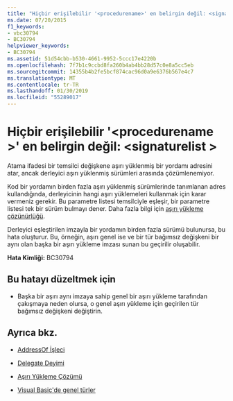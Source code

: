 ```yaml
---
title: "Hiçbir erişilebilir '<procedurename>' en belirgin değil: <signaturelist>"
ms.date: 07/20/2015
f1_keywords:
- vbc30794
- BC30794
helpviewer_keywords:
- BC30794
ms.assetid: 51d54cbb-b530-4661-9952-5ccc17e4220b
ms.openlocfilehash: 7f7b1c9ccbd8fa260b4ab4bb28d57c0e8a5cc5eb
ms.sourcegitcommit: 14355b4b2fe5bcf874cac96d0a9e6376b567e4c7
ms.translationtype: MT
ms.contentlocale: tr-TR
ms.lasthandoff: 01/30/2019
ms.locfileid: "55289017"
---
```

# <a name="no-accessible-procedurename-is-most-specific-signaturelist"></a>Hiçbir erişilebilir '\<procedurename >' en belirgin değil: \<signaturelist >
Atama ifadesi bir temsilci değişkene aşırı yüklenmiş bir yordamı adresini atar, ancak derleyici aşırı yüklenmiş sürümleri arasında çözümlenemiyor.  
  
 Kod bir yordamın birden fazla aşırı yüklenmiş sürümlerinde tanımlanan adres kullandığında, derleyicinin hangi aşırı yüklemeleri kullanmak için karar vermeniz gerekir. Bu parametre listesi temsilciyle eşleşir, bir parametre listesi tek bir sürüm bulmayı dener. Daha fazla bilgi için [aşırı yükleme çözünürlüğü](../../visual-basic/programming-guide/language-features/procedures/overload-resolution.md).  
  
 Derleyici eşleştirilen imzayla bir yordamın birden fazla sürümü bulunursa, bu hata oluşturur. Bu, örneğin, aşırı genel ise ve bir tür bağımsız değişkeni bir aynı olan başka bir aşırı yükleme imzası sunan bu geçirilir oluşabilir.  
  
 **Hata Kimliği:** BC30794  
  
## <a name="to-correct-this-error"></a>Bu hatayı düzeltmek için  
  
-   Başka bir aşırı aynı imzaya sahip genel bir aşırı yükleme tarafından çakışmaya neden olursa, o genel aşırı yükleme için geçirilen tür bağımsız değişkeni değiştirin.  
  
## <a name="see-also"></a>Ayrıca bkz.
- [AddressOf İşleci](../../visual-basic/language-reference/operators/addressof-operator.md)
- [Delegate Deyimi](../../visual-basic/language-reference/statements/delegate-statement.md)

- [Aşırı Yükleme Çözümü](../../visual-basic/programming-guide/language-features/procedures/overload-resolution.md)
- [Visual Basic'de genel türler](../../visual-basic/programming-guide/language-features/data-types/generic-types.md)
